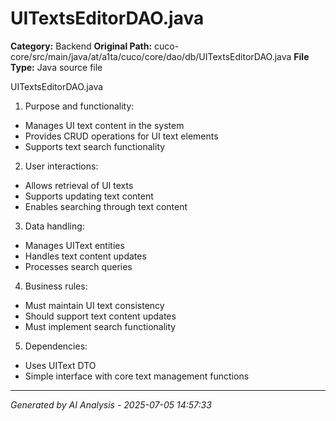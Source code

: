 # UITextsEditorDAO.java

**Category:** Backend
**Original Path:** cuco-core/src/main/java/at/a1ta/cuco/core/dao/db/UITextsEditorDAO.java
**File Type:** Java source file

UITextsEditorDAO.java
1. Purpose and functionality:
- Manages UI text content in the system
- Provides CRUD operations for UI text elements
- Supports text search functionality

2. User interactions:
- Allows retrieval of UI texts
- Supports updating text content
- Enables searching through text content

3. Data handling:
- Manages UIText entities
- Handles text content updates
- Processes search queries

4. Business rules:
- Must maintain UI text consistency
- Should support text content updates
- Must implement search functionality

5. Dependencies:
- Uses UIText DTO
- Simple interface with core text management functions

---
*Generated by AI Analysis - 2025-07-05 14:57:33*
